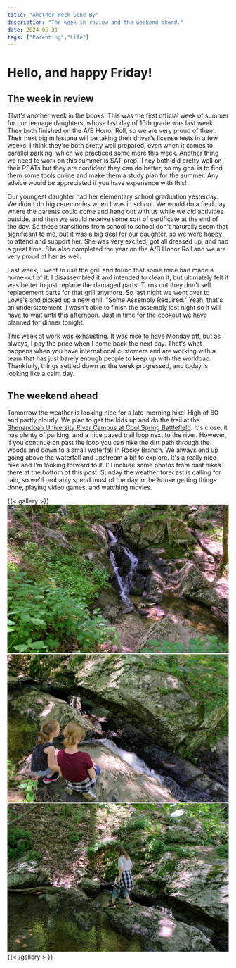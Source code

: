 ```yaml
---
title: "Another Week Gone By"
description: "The week in review and the weekend ahead."
date: 2024-05-31
tags: ["Parenting","Life"]
---
```

# Hello, and happy Friday!

## The week in review

That's another week in the books. This was the first official week of summer for our teenage daughters, whose last day of 10th grade was last week. They both finished on the A/B Honor Roll, so we are very proud of them. Their next big milestone will be taking their driver's license tests in a few weeks. I think they're both pretty well prepared, even when it comes to parallel parking, which we practiced some more this week. Another thing we need to work on this summer is SAT prep. They both did pretty well on their PSATs but they are confident they can do better, so my goal is to find them some tools online and make them a study plan for the summer. Any advice would be appreciated if you have experience with this!

Our youngest daughter had her elementary school graduation yesterday. We didn't do big ceremonies when I was in school. We would do a field day where the parents could come and hang out with us while we did activities outside, and then we would receive some sort of certificate at the end of the day. So these transitions from school to school don't naturally seem that significant to me, but it was a big deal for our daughter, so we were happy to attend and support her. She was very excited, got all dressed up, and had a great time. She also completed the year on the A/B Honor Roll and we are very proud of her as well.

Last week, I went to use the grill and found that some mice had made a home out of it. I disassembled it and intended to clean it, but ultimately felt it was better to just replace the damaged parts. Turns out they don't sell replacement parts for that grill anymore. So last night we went over to Lowe's and picked up a new grill. "Some Assembly Required." Yeah, that's an understatement. I wasn't able to finish the assembly last night so it will have to wait until this afternoon. Just in time for the cookout we have planned for dinner tonight.

This week at work was exhausting. It was nice to have Monday off, but as always, I pay the price when I come back the next day. That's what happens when you have international customers and are working with a team that has just barely enough people to keep up with the workload. Thankfully, things settled down as the week progressed, and today is looking like a calm day.

## The weekend ahead

Tomorrow the weather is looking nice for a late-morning hike! High of 80 and partly cloudy. We plan to get the kids up and do the trail at the [Shenandoah University River Campus at Cool Spring Battlefield](https://www.su.edu/cool-spring/). It's close, it has plenty of parking, and a nice paved trail loop next to the river. However, if you continue on past the loop you can hike the dirt path through the woods and down to a small waterfall in Rocky Branch. We always end up going above the waterfall and upstream a bit to explore. It's a really nice hike and I'm looking forward to it. I'll include some photos from past hikes there at the bottom of this post. Sunday the weather forecast is calling for rain, so we'll probably spend most of the day in the house getting things done, playing video games, and watching movies.

{{< gallery >}}
    <img src="img/DSC01281.arw.jpg" class="grid-w33">
    <img src="img/DSC01289.arw.jpg" class="grid-w33">
    <img src="img/DSC01293.arw.jpg" class="grid-w33">
{{< /gallery > }}